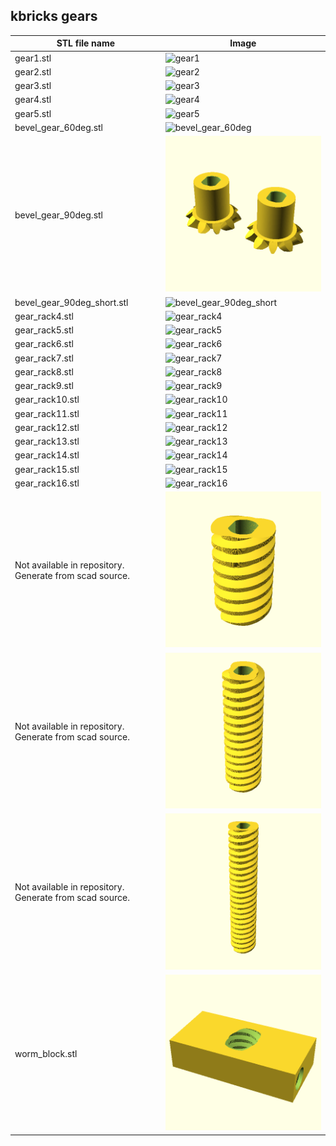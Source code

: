 ## kbricks gears

STL file name | Image
--------------|------
gear1.stl | ![gear1](../../img/gears/gear1.png)
gear2.stl | ![gear2](../../img/gears/gear2.png)
gear3.stl | ![gear3](../../img/gears/gear3.png)
gear4.stl | ![gear4](../../img/gears/gear4.png)
gear5.stl | ![gear5](../../img/gears/gear5.png)
bevel_gear_60deg.stl | ![bevel_gear_60deg](../../img/gears/bevel_gear_60deg.png)
bevel_gear_90deg.stl | ![bevel_gear_90deg](../../img/gears/bevel_gear_90deg.png)
bevel_gear_90deg_short.stl | ![bevel_gear_90deg_short](../../img/gears/bevel_gear_90deg_short.png)
gear_rack4.stl | ![gear_rack4](../../img/gears/gear_rack4.png)
gear_rack5.stl | ![gear_rack5](../../img/gears/gear_rack5.png)
gear_rack6.stl | ![gear_rack6](../../img/gears/gear_rack6.png)
gear_rack7.stl | ![gear_rack7](../../img/gears/gear_rack7.png)
gear_rack8.stl | ![gear_rack8](../../img/gears/gear_rack8.png)
gear_rack9.stl | ![gear_rack9](../../img/gears/gear_rack9.png)
gear_rack10.stl | ![gear_rack10](../../img/gears/gear_rack10.png)
gear_rack11.stl | ![gear_rack11](../../img/gears/gear_rack11.png)
gear_rack12.stl | ![gear_rack12](../../img/gears/gear_rack12.png)
gear_rack13.stl | ![gear_rack13](../../img/gears/gear_rack13.png)
gear_rack14.stl | ![gear_rack14](../../img/gears/gear_rack14.png)
gear_rack15.stl | ![gear_rack15](../../img/gears/gear_rack15.png)
gear_rack16.stl | ![gear_rack16](../../img/gears/gear_rack16.png)
Not available in repository. Generate from scad source. | ![worm2](../../img/gears/worm2.png)
Not available in repository. Generate from scad source. | ![worm4](../../img/gears/worm4.png)
Not available in repository. Generate from scad source. | ![worm6](../../img/gears/worm6.png)
worm_block.stl | ![worm_block](../../img/gears/worm_block.png)
